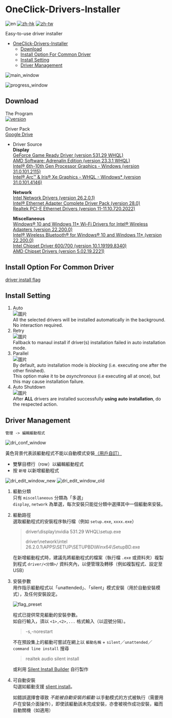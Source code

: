 # OneClick-Drivers-Installer

![en](https://img.shields.io/badge/README-en-inactive.svg)
[![zh-hk](https://img.shields.io/badge/README-zh--hk-green.svg)](https://github.com/SuperDumbTM/OneClick-Drivers-Installer/blob/main/docs/README-zh_hk.md)
[![zh-tw](https://img.shields.io/badge/README-zh--tw-yellow.svg)](https://github.com/SuperDumbTM/OneClick-Drivers-Installer/blob/main/docs/README-zh_tw.md)

Easy-to-use driver installer

- [OneClick-Drivers-Installer](#oneclick-drivers-installer)
  - [Download](#download)
  - [Install Option For Common Driver](#install-option-for-common-driver)
  - [Install Setting](#install-setting)
  - [Driver Management](#driver-management)

![main_window](https://user-images.githubusercontent.com/71750702/226848983-19594222-11b6-4e89-8b8b-2a10ca2cbda6.png)

![progress_window](https://user-images.githubusercontent.com/71750702/226849659-71b77b32-eefb-4649-9865-74050818e249.png)

## Download
The Program<br>
[![version](https://img.shields.io/badge/version-0.3.0-blue)](https://github.com/SuperDumbTM/OneClick-Drivers-Installer/releases/tag/latest)

Driver Pack<br>
[Google Drive](https://drive.google.com/drive/folders/1VqND0o75oBR80Ft2IK8WjTTbXaezmajw?usp=sharing)

- Driver Source<br>
    **Display**<br>
    [GeForce Game Ready Driver (version 531.29 WHQL)](https://www.nvidia.com.tw/download/driverResults.aspx/200222/tw)<br>
    [AMD Software: Adrenalin Edition (version 23.3.1 WHQL)](https://www.amd.com/en/support/graphics/amd-radeon-rx-7000-series/amd-radeon-rx-7900-series/amd-radeon-rx-7900xtx)<br>
    [Intel® 6th-10th Gen Processor Graphics - Windows (version 31.0.101.2115)](https://www.intel.com/content/www/us/en/download/762755/intel-6th-10th-gen-processor-graphics-windows.html)<br>
    [Intel® Arc™ & Iris® Xe Graphics - WHQL - Windows* (version 31.0.101.4146)](https://www.intel.com/content/www/us/en/download/726609/intel-arc-iris-xe-graphics-whql-windows.html)

    **Network**<br>
    [Intel Network Drivers (version 26.2.0.1)](https://tw.msi.com/Motherboard/MAG-Z590-TOMAHAWK-WIFI/support#driver)<br>
    [Intel® Ethernet Adapter Complete Driver Pack (version 28.0)](https://www.intel.com/content/www/us/en/download/15084/intel-ethernet-adapter-complete-driver-pack.html)<br>
    [Realtek PCI-E Ethernet Drivers (version 11-11.10.720.2022)](https://tw.msi.com/Motherboard/MAG-B760-TOMAHAWK-WIFI-DDR4/support#driver)

    **Miscellaneous**<br>
    [Windows® 10 and Windows 11* Wi-Fi Drivers for Intel® Wireless Adapters (version 22.200.0)](https://www.intel.com/content/www/us/en/download/19351/windows-10-and-windows-11-wi-fi-drivers-for-intel-wireless-adapters.html)<br>
    [Intel® Wireless Bluetooth® for Windows® 10 and Windows 11*  (version 22.200.0)](https://www.intel.com/content/www/us/en/download/18649/intel-wireless-bluetooth-for-windows-10-and-windows-11.html)<br>
    [Intel Chipset Driver 600/700 (version 10.1.19199.8340)](https://tw.msi.com/Motherboard/MAG-B660-TOMAHAWK-WIFI-DDR4/support#driver)<br>
    [AMD Chipset Drivers (version 5.02.19.2221)](https://www.amd.com/en/support/chipsets/amd-socket-am4/b550)

## Install Option For Common Driver
[driver install flag](https://github.com/SuperDumbTM/OneClick-Drivers-Installer/tree/main/docs/driver%20install%20flag)

## Install Setting
1. Auto<br>
    ![圖片](https://user-images.githubusercontent.com/71750702/226850047-1d67eebd-2a97-414f-a44a-e7aa05f6980c.png)<br>
    All the selected drivers will be installed automatically in the background. No interaction required.
2. Retry<br>
    ![圖片](https://user-images.githubusercontent.com/71750702/226852116-544d01ce-919d-4a37-b463-e33ceaa60a82.png)<br>
    Fallback to manaul install if driver(s) installation failed in auto installation mode.
3. Parallel<br>
    ![圖片](https://user-images.githubusercontent.com/71750702/226852351-3e44838b-ad04-48fb-b786-5bff2736daa0.png)<br>
    By default, auto installation mode is *blocking* (i.e. executing one after the other finished).<br>
    This option make it to be *asynchronous* (i.e executing all at once), but this may cause installation failure.
4. Auto Shutdown<br>
    ![圖片](https://user-images.githubusercontent.com/71750702/226853670-8ce5c33e-b84c-4284-a466-d0ea7ddc718a.png)<br>
    After **ALL** drivers are installed successfully **using auto installation**, do the respected action.
    
## Driver Management
`管理 -> 編輯軀動程式`

![dri_conf_window](https://user-images.githubusercontent.com/71750702/226865796-6f39f684-18fb-4302-a7f3-c44fb9ac0c46.png)

黃色背景代表該軀動程式不能以自動模式安裝[（用戶自訂）](#autoable-descr)
- 雙擊目標行（row）以編輯軀動程式
- 按 `新增` 以新增軀動程式

![dri_edit_window_new](https://user-images.githubusercontent.com/71750702/226859055-33cb78ed-ca79-4361-8be9-00fa35d8b2db.png)
![dri_edit_window_old](https://user-images.githubusercontent.com/71750702/226878600-0051f092-97b1-468c-adb3-2bc856253b7b.png)


1. 軀動分類<br>
    只有 `miscellaneous` 分類為「多選」<br>
    `display`, `network` 為單選，每次安裝只能從分類中選擇其中一個軀動來安裝。
2. 軀動路徑<br>
    選取軀動程式的安裝程序執行檔（例如 `setup.exe`, `xxxx.exe`）
    > driver\display\nvidia 531.29 WHQL\setup.exe
    >
    > driver\network\intel 26.2.0.1\APPS\SETUP\SETUPBD\Winx64\SetupBD.exe

    在新增軀動程式時，建議先將軀動程式的檔案（執行檔 `.exe` 或資料夾）複製到程式 `driver/<分類>/` 資料夾內，以便管理及轉移（例如複製程式、設定至 USB）<br>
3. 安裝參數<br>
    用作指示軀動程式以「unattended」、「silent」模式安裝（用於自動安裝模式），及任何安裝設定。
    
    ![flag_preset](https://user-images.githubusercontent.com/71750702/226869519-0a1b2680-791b-473a-928f-726925fc0df1.png)
    
    程式已提供常見軀動的安裝參數。<br>
    如自行輸入，須以 `<1>,<2>,...` 格式輸入（以逗號分隔）。
    > -s,-norestart
    
    不在預設集上的軀動可嘗試在網上以 `軀動名稱` + `silent`／`unattended`／`command line install` 搜尋
    > realtek audio silent install
    
    或利用 [Silent Install Builder](https://www.silentinstall.org/) 自行製作
4. <a name="autoable-descr">可自動安裝</a><br>
    勾選如軀動支援 [slient install](https://www.makeuseof.com/windows-silent-installation-explained/)。
    
    如錯誤選擇會導致 *不能被自動安裝的軀動* 以手動模式的方式被執行（需要用戶在安裝介面操作），即使該軀動該未完成安裝，亦會被視作成功安裝，繼而自動關機（如適用）
    
